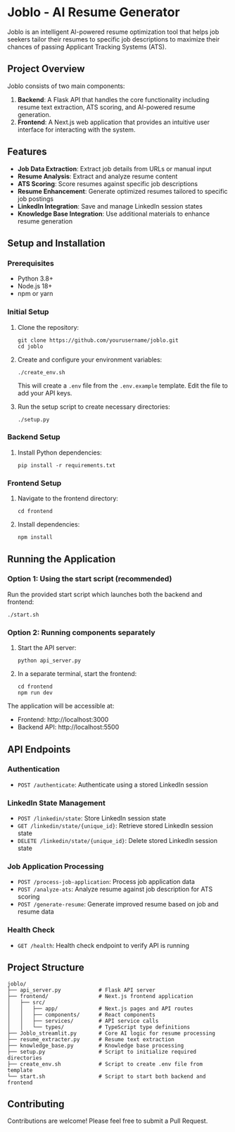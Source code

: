 # Joblo - AI Resume Generator

Joblo is an intelligent AI-powered resume optimization tool that helps job seekers tailor their resumes to specific job descriptions to maximize their chances of passing Applicant Tracking Systems (ATS).

## Project Overview

Joblo consists of two main components:
1. **Backend**: A Flask API that handles the core functionality including resume text extraction, ATS scoring, and AI-powered resume generation.
2. **Frontend**: A Next.js web application that provides an intuitive user interface for interacting with the system.

## Features

- **Job Data Extraction**: Extract job details from URLs or manual input
- **Resume Analysis**: Extract and analyze resume content 
- **ATS Scoring**: Score resumes against specific job descriptions
- **Resume Enhancement**: Generate optimized resumes tailored to specific job postings
- **LinkedIn Integration**: Save and manage LinkedIn session states
- **Knowledge Base Integration**: Use additional materials to enhance resume generation

## Setup and Installation

### Prerequisites

- Python 3.8+
- Node.js 18+
- npm or yarn

### Initial Setup

1. Clone the repository:
   ```
   git clone https://github.com/yourusername/joblo.git
   cd joblo
   ```

2. Create and configure your environment variables:
   ```
   ./create_env.sh
   ```
   This will create a `.env` file from the `.env.example` template. Edit the file to add your API keys.

3. Run the setup script to create necessary directories:
   ```
   ./setup.py
   ```

### Backend Setup

1. Install Python dependencies:
   ```
   pip install -r requirements.txt
   ```

### Frontend Setup

1. Navigate to the frontend directory:
   ```
   cd frontend
   ```

2. Install dependencies:
   ```
   npm install
   ```

## Running the Application

### Option 1: Using the start script (recommended)

Run the provided start script which launches both the backend and frontend:

```
./start.sh
```

### Option 2: Running components separately

1. Start the API server:
   ```
   python api_server.py
   ```

2. In a separate terminal, start the frontend:
   ```
   cd frontend
   npm run dev
   ```

The application will be accessible at:
- Frontend: http://localhost:3000
- Backend API: http://localhost:5500

## API Endpoints

### Authentication
- `POST /authenticate`: Authenticate using a stored LinkedIn session

### LinkedIn State Management
- `POST /linkedin/state`: Store LinkedIn session state
- `GET /linkedin/state/{unique_id}`: Retrieve stored LinkedIn session state
- `DELETE /linkedin/state/{unique_id}`: Delete stored LinkedIn session state

### Job Application Processing
- `POST /process-job-application`: Process job application data
- `POST /analyze-ats`: Analyze resume against job description for ATS scoring
- `POST /generate-resume`: Generate improved resume based on job and resume data

### Health Check
- `GET /health`: Health check endpoint to verify API is running

## Project Structure

```
joblo/
├── api_server.py            # Flask API server
├── frontend/                # Next.js frontend application
│   ├── src/
│   │   ├── app/             # Next.js pages and API routes
│   │   ├── components/      # React components
│   │   ├── services/        # API service calls
│   │   └── types/           # TypeScript type definitions
├── Joblo_streamlit.py       # Core AI logic for resume processing
├── resume_extracter.py      # Resume text extraction
├── knowledge_base.py        # Knowledge base processing
├── setup.py                 # Script to initialize required directories
├── create_env.sh            # Script to create .env file from template
└── start.sh                 # Script to start both backend and frontend
```

## Contributing

Contributions are welcome! Please feel free to submit a Pull Request.
